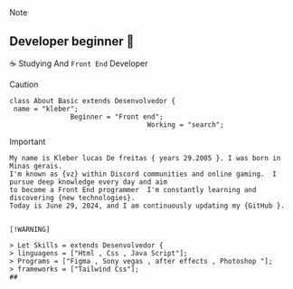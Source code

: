 ##
> [!NOTE]
> <h2>Developer beginner 👋</h2>
> <p>☕ Studying And <code>Front End</code> Developer</p>

> [!CAUTION]
> ```
> class About Basic extends Desenvolvedor {
 >  name = "kleber";
>                Beginner = "Front end";
>                                   Working = "search";

> [!IMPORTANT]
> ```
> My name is Kleber lucas De freitas { years 29.2005 }. I was born in Minas gerais.
> I'm known as {vz} within Discord communities and online gaming.  I pursue deep knowledge every day and aim
> to become a Front End programmer  I'm constantly learning and discovering {new technologies}.
> Today is June 29, 2024, and I am continuously updating my {GitHub }.
>
> 
> [!WARNING]
 ```
> Let Skills = extends Desenvolvedor {
> linguagens = ["Html , Css , Java Script"];
> Programs = ["Figma , Sony vegas , after effects , Photoshop "];
> frameworks = ["Tailwind Css"];
##
